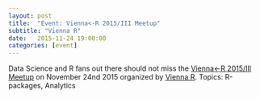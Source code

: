 ```yaml
---
layout: post
title:  "Event: Vienna<-R 2015/III Meetup"
subtitle: "Vienna R"
date:   2015-11-24 19:00:00
categories: [event]
---
```


Data Science and R fans out there should not miss the [Vienna<-R 2015/III Meetup][meetup-event] on November 24nd 2015 organized by [Vienna R][meetup]. Topics: R-packages, Analytics

[meetup]: http://www.meetup.com/de/ViennaR/
[meetup-event]: http://www.meetup.com/de/ViennaR/events/226143438/
